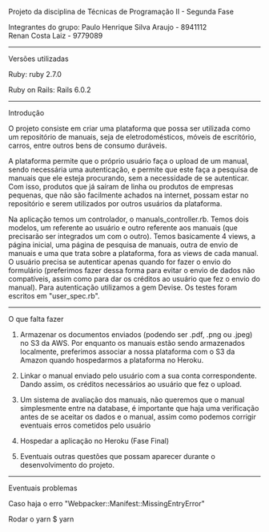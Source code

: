 Projeto da disciplina de Técnicas de Programação II - Segunda Fase

Integrantes do grupo:
Paulo Henrique Silva Araujo - 8941112  
Renan Costa Laiz - 9779089

-------------------------------------------------------------------------------
Versões utilizadas

Ruby: ruby 2.7.0

Ruby on Rails: Rails 6.0.2

-------------------------------------------------------------------------------
Introdução

O projeto consiste em criar uma plataforma que possa ser utilizada como um repositório de manuais, seja de eletrodomésticos, móveis de escritório, carros, entre outros bens de consumo duráveis. 

A plataforma permite que o próprio usuário faça o upload de um manual, sendo necessária uma autenticação, e permite que este faça a pesquisa de manuais que ele esteja procurando, sem a necessidade de se autenticar. Com isso, produtos que já saíram de linha ou produtos de empresas pequenas, que não são facilmente achados na internet, possam estar no repositório e serem utilizados por outros usuários da plataforma.

Na aplicação temos um controlador, o manuals_controller.rb. Temos dois modelos, um referente ao usuário e outro referente aos manuais (que precisarão ser integrados um com o outro). Temos basicamente 4 views, a página inicial, uma página de pesquisa de manuais, outra de envio de manuais e uma que trata sobre a plataforma, fora as views de cada manual. O usuário precisa se autenticar apenas quando for fazer o envio do formulário (preferimos fazer dessa forma para evitar o envio de dados não compatíveis, assim como para dar os créditos ao usuário que fez o envio do manual). Para autenticação utilizamos a gem Devise. Os testes foram escritos em "user_spec.rb".

-------------------------------------------------------------------------------
O que falta fazer

1. Armazenar os documentos enviados (podendo ser .pdf, .png ou .jpeg) no S3 da AWS. Por enquanto os manuais estão sendo armazenados localmente, preferimos associar a nossa plataforma com o S3 da Amazon quando hospedarmos a plataforma no Heroku.

2. Linkar o manual enviado pelo usuário com a sua conta correspondente. Dando assim, os créditos necessários ao usuário que fez o upload.

3. Um sistema de avaliação dos manuais, não queremos que o manual simplesmente entre na database, é importante que haja uma verificação antes de se aceitar os dados e o manual, assim como podemos corrigir eventuais erros cometidos pelo usuário

4. Hospedar a aplicação no Heroku (Fase Final)

5. Eventuais outras questões que possam aparecer durante o desenvolvimento do projeto.

-------------------------------------------------------------------------------
Eventuais problemas

Caso haja o erro "Webpacker::Manifest::MissingEntryError"

Rodar o yarn
$ yarn
